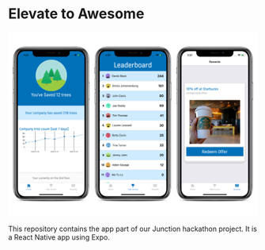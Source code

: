 

# Elevate to Awesome

<p align="center"><img src="screenshots.png" alt="App Screenshots"/></p>

This repository contains the app part of our Junction hackathon project.
It is a React Native app using Expo.